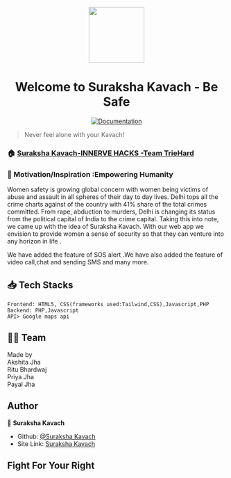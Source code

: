 
<p align="center"><img align="center" src="https://images-na.ssl-images-amazon.com/images/I/81XiGlDUdHL.png" height="128" /></p>
<h1 align="center">Welcome to Suraksha Kavach - Be Safe</h1>
<p align="center">
  <a href="" target="_blank">
    <img alt="Documentation" src="https://img.shields.io/badge/documentation-yes-brightgreen.svg" />
  </a>
 
> Never feel alone with your Kavach!
### 🏠 [Suraksha Kavach-INNERVE HACKS -Team TrieHard]()
  
### 💪 Motivation/Inspiration :Empowering Humanity
<p>Women safety is growing global concern with women being victims of abuse and assault in all spheres of their day to day lives. Delhi tops all the crime charts against of the country with 41% share of the total crimes committed. From rape, abduction to murders, Delhi is changing its status from the political capital of India to the crime capital. Taking this into note, we came up with the idea of Suraksha Kavach. With our web app we envision to provide women a sense of security so that they can venture into any horizon in life .</p>
<p>
We have added the feature of SOS alert .We have also added the feature of video call,chat and sending SMS and many more. </p>


## 📥 Tech Stacks 
```
Frontend: HTML5, CSS(frameworks used:Tailwind,CSS),Javascript,PHP
Backend: PHP,Javascript
API> Google maps api
```
## 👷‍♂️ Team
Made by </br>
Akshita Jha </br>
Ritu Bhardwaj</br>
Priya Jha</br>
Payal Jha
## Author
🏢 **Suraksha Kavach**
- Github: [@Suraksha Kavach](https://github.com/jhaakshita27/innerve-hack.git) <br>
- Site Link: [Suraksha Kavach](https://jhaakshita27.github.io/innerve-hack/)
## Fight For Your Right
